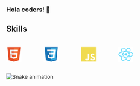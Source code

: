 ### Hola coders! 👋

 ## Skills
<div><br>
<img height="40" align="center" alt="HTML" height="30" width="40" src="https://raw.githubusercontent.com/devicons/devicon/master/icons/html5/html5-original.svg">
 &nbsp;&nbsp;&nbsp;&nbsp;&nbsp;&nbsp;&nbsp;&nbsp;&nbsp;&nbsp;&nbsp;&nbsp;&nbsp;
  <img height="40" align="center" alt="CSS" height="30" width="40" src="https://raw.githubusercontent.com/devicons/devicon/master/icons/css3/css3-original.svg">
  &nbsp;&nbsp;&nbsp;&nbsp;&nbsp;&nbsp;&nbsp;&nbsp;&nbsp;&nbsp;&nbsp;&nbsp;&nbsp;
  <img height="40" align="center" alt="Js" height="30" width="40" src="https://raw.githubusercontent.com/devicons/devicon/master/icons/javascript/javascript-plain.svg">
&nbsp;&nbsp;&nbsp;&nbsp;&nbsp;&nbsp;&nbsp;&nbsp;&nbsp;&nbsp;&nbsp;&nbsp;&nbsp;
  <img height="40" align="center" alt=React" height="30" width="40" src="https://raw.githubusercontent.com/devicons/devicon/master/icons/react/react-original.svg"> 
</div>
  
</br>

![Snake animation](https://github.com/michaelv-alvarez/eagrundy/blob/output/github-contribution-grid-snake.svg)

